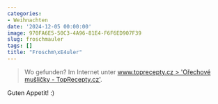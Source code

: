 ```yaml
---
categories:
- Weihnachten
date: '2024-12-05 00:00:00'
image: 970FA6E5-50C3-4A96-81E4-F6F6ED907F39
slug: froschmauler
tags: []
title: "Froschm\xE4uler"
---
```



> Wo gefunden? Im Internet unter [www.toprecepty.cz > 'Ořechové mušličky - TopRecepty.cz'](https://www.toprecepty.cz/recept/30636-orechove-muslicky/).

Guten Appetit! :)